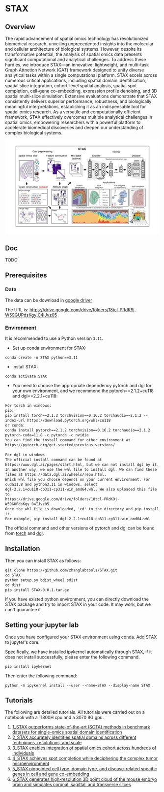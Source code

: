 # STAX

## Overview

The rapid advancement of spatial omics technology has revolutionized biomedical research, unveiling unprecedented 
insights into the molecular and cellular architecture of biological systems. However, despite its transformative 
potential, the analysis of spatial omics data presents significant computational and analytical challenges. To address 
these hurdles, we introduce STAX—an innovative, lightweight, and multi-task Graph Attnetion Network (GAT) framework 
designed to unify diverse analytical tasks within a single computational platform. STAX excels across numerous critical 
applications, including spatial domain identification, spatial slice integration, cohort-level spatial analysis, spatial 
spot completion, cell-gene co-embedding, expression profile denoising, and 3D spatial multi-slice simulation. Extensive 
evaluations demonstrate that STAX consistently delivers superior performance, robustness, and biologically meaningful 
interpretations, establishing it as an indispensable tool for spatial omics research. As a versatile and computationally 
efficient framework, STAX effectively overcomes multiple analytical challenges in spatial omics, empowering researchers 
with a powerful platform to accelerate biomedical discoveries and deepen our understanding of complex biological systems. 

![](./Figure_main.jpg)

## Doc

TODO

## Prerequisites

### Data

The data can be download in [google driver](https://drive.google.com/drive/folders/18tcl-PRdK9j-W59GUPdsKgy_04IJvz05)

The URL is: https://drive.google.com/drive/folders/18tcl-PRdK9j-W59GUPdsKgy_04IJvz05

### Environment

It is recommended to use a Python version  `3.11`.

* Set up conda environment for STAX:

```
conda create -n STAX python==3.11
```

* Install STAX:

```
conda activate STAX
```

* You need to choose the appropriate dependency pytorch and dgl for your own environment, and we recommend the 
  pytorch==2.1.2+cu118 and dgl==2.2.1+cu118:

```
For torch in windows:
pip:
pip install torch==2.1.2 torchvision==0.16.2 torchaudio==2.1.2 --index-url https://download.pytorch.org/whl/cu118
or conda:
conda install pytorch==2.1.2 torchvision==0.16.2 torchaudio==2.1.2 pytorch-cuda=11.8 -c pytorch -c nvidia
You can find the install command for other environment at https://pytorch.org/get-started/previous-versions/

For dgl in windows
The official install command can be found at https://www.dgl.ai/pages/start.html, but we can not install dgl by it.
In another way, we use the whl file to install dgl. We can find these files at https://data.dgl.ai/wheels/repo.html.
Which whl file you choose depends on your current environment. For cuda11.8 and python3.11 in windows, select 
dgl-2.2.1+cu118-cp311-cp311-win_amd64.whl. We also uploaded this file to 
https://drive.google.com/drive/folders/18tcl-PRdK9j-W59GUPdsKgy_04IJvz05
Once the whl file is downloaded, 'cd' to the directory and pip install it. 
For example, pip install dgl-2.2.1+cu118-cp311-cp311-win_amd64.whl
```

The official command and other versions of pytorch and dgl can be found from
[torch](https://pytorch.org/) and [dgl](https://www.dgl.ai/pages/start.html).

## Installation

Then you can install STAX as follows:

```
git clone https://github.com/zhanglabtools/STAX.git
cd STAX
python setup.py bdist_wheel sdist
cd dist
pip install STAX-0.0.1.tar.gz
```

If you have existed python environment, you can directly download the STAX package and try to import STAX in your code.
It may work, but we can't guarantee it

## Setting your jupyter lab

Once you have configured your STAX environment using conda. Add STAX to jupyter's core. 

Specifically, we have installed ipykernel automatically through STAX, if it does not install successfully, 
please enter the following command.
```
pip install ipykernel
```
Then enter the following command:
```
python -m ipykernel install --user --name=STAX --display-name STAX
```

## Tutorials

The following are detailed tutorials. All tutorials were carried out on a notebook with a 11800H cpu and a 3070 8G gpu.

1. [1_STAX outperforms state-of-the-art (SOTA) methods in benchmark datasets for single-omics spatial domain identification](./Github_Tutorials/1_STAX_single_slice.ipynb)
2. [2_STAX accurately identifies spatial domains across different techniques, resolutions, and scale](./Github_Tutorials/2_STAX_multi_slice.ipynb)
3. [3_STAX enables integration of spatial omics cohort across hundreds of individuals](./Github_Tutorials/3_STAX_cohort.ipynb)
4. [4_STAX achieves spot completion while deciphering the complex tumor microenvironment](./Github_Tutorials/4_STAX_spot_completion.ipynb)
5. [5_STAX pinpointed cell type, domain type, and disease-related specific genes in cell and gene co-embedding](./Github_Tutorials/5_STAX_cell_gene_coembedding.ipynb)
6. [6_STAX generates high-resolution 3D point cloud of the mouse embryo brain and simulates coronal, sagittal, and transverse slices](./Github_Tutorials/6_STAX_generate_high_resolution_3D_point_cloud.ipynb)

